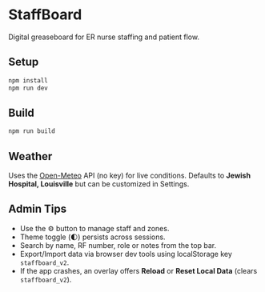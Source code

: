 # StaffBoard

Digital greaseboard for ER nurse staffing and patient flow.

## Setup

```bash
npm install
npm run dev
```

## Build

```bash
npm run build
```

## Weather

Uses the [Open-Meteo](https://open-meteo.com/) API (no key) for live conditions. Defaults to **Jewish Hospital, Louisville** but can be customized in Settings.

## Admin Tips

- Use the ⚙️ button to manage staff and zones.
- Theme toggle (🌓) persists across sessions.
- Search by name, RF number, role or notes from the top bar.
- Export/Import data via browser dev tools using localStorage key `staffboard_v2`.
- If the app crashes, an overlay offers **Reload** or **Reset Local Data** (clears `staffboard_v2`).

